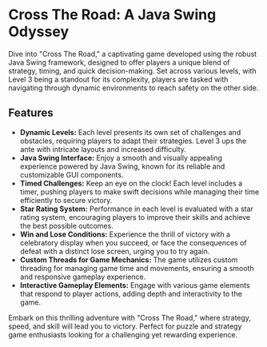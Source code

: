 # Cross The Road: A Java Swing Odyssey

Dive into "Cross The Road," a captivating game developed using the robust Java Swing framework, designed to offer players a unique blend of strategy, timing, and quick decision-making. Set across various levels, with Level 3 being a standout for its complexity, players are tasked with navigating through dynamic environments to reach safety on the other side.

## Features

- **Dynamic Levels:** Each level presents its own set of challenges and obstacles, requiring players to adapt their strategies. Level 3 ups the ante with intricate layouts and increased difficulty.
- **Java Swing Interface:** Enjoy a smooth and visually appealing experience powered by Java Swing, known for its reliable and customizable GUI components.
- **Timed Challenges:** Keep an eye on the clock! Each level includes a timer, pushing players to make swift decisions while managing their time efficiently to secure victory.
- **Star Rating System:** Performance in each level is evaluated with a star rating system, encouraging players to improve their skills and achieve the best possible outcomes.
- **Win and Lose Conditions:** Experience the thrill of victory with a celebratory display when you succeed, or face the consequences of defeat with a distinct lose screen, urging you to try again.
- **Custom Threads for Game Mechanics:** The game utilizes custom threading for managing game time and movements, ensuring a smooth and responsive gameplay experience.
- **Interactive Gameplay Elements:** Engage with various game elements that respond to player actions, adding depth and interactivity to the game.

Embark on this thrilling adventure with "Cross The Road," where strategy, speed, and skill will lead you to victory. Perfect for puzzle and strategy game enthusiasts looking for a challenging yet rewarding experience.
